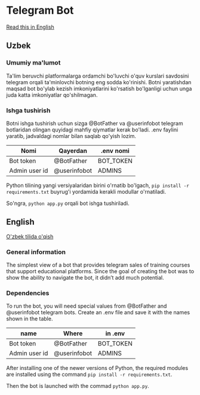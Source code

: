 # Telegram Bot 

[Read this in English](https://github.com/RDonii/DarsSavdo-Telegram-Bot#english)
## Uzbek
### Umumiy ma'lumot
Ta'lim beruvchi platformalarga ordamchi bo'luvchi o'quv kurslari savdosini telegram orqali ta'minlovchi botning eng sodda ko'rinishi. Botni yaratishdan maqsad bot bo'ylab kezish imkoniyatlarini ko'rsatish bo'lganligi uchun unga juda katta imkoniyatlar qo'shilmagan.

### Ishga tushirish
Botni ishga tushirish uchun sizga @BotFather va @userinfobot telegram botlaridan olingan quyidagi mahfiy qiymatlar kerak bo'ladi. .env faylini yaratib, jadvaldagi nomlar bilan saqlab qo'yish lozim.

| Nomi  | Qayerdan | .env nomi |
| ------------- | ------------- | ------------- |
| Bot token  | @BotFather  | BOT_TOKEN |
| Admin user id  | @userinfobot  | ADMINS |

Python tilining yangi versiyalaridan birini o'rnatib bo'lgach, `pip install -r requirements.txt` buyrug'i yordamida kerakli modullar o'rnatiladi.

So'ngra, `python app.py` orqali bot ishga tushiriladi.

## English
[O'zbek tilida o'qish](https://github.com/RDonii/DarsSavdo-Telegram-Bot#uzbek)
### General information
The simplest view of a bot that provides telegram sales of training courses that support educational platforms. Since the goal of creating the bot was to show the ability to navigate the bot, it didn’t add much potential.

### Dependencies
To run the bot, you will need special values from @BotFather and @userinfobot telegram bots. Create an .env file and save it with the names shown in the table.

| name  | Where | in .env |
| ------------- | ------------- | ------------- |
| Bot token  | @BotFather  | BOT_TOKEN |
| Admin user id  | @userinfobot  | ADMINS |

After installing one of the newer versions of Python, the required modules are installed using the command `pip install -r requirements.txt`.

Then the bot is launched with the commad `python app.py`.